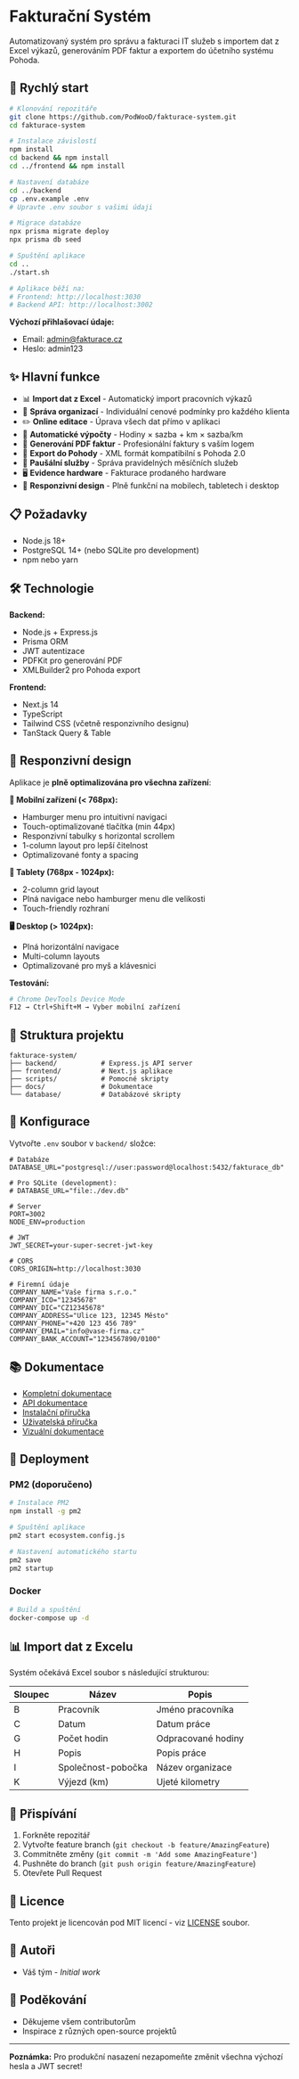 # Fakturační Systém

Automatizovaný systém pro správu a fakturaci IT služeb s importem dat z Excel výkazů, generováním PDF faktur a exportem do účetního systému Pohoda.

## 🚀 Rychlý start

```bash
# Klonování repozitáře
git clone https://github.com/PodWooD/fakturace-system.git
cd fakturace-system

# Instalace závislostí
npm install
cd backend && npm install
cd ../frontend && npm install

# Nastavení databáze
cd ../backend
cp .env.example .env
# Upravte .env soubor s vašimi údaji

# Migrace databáze
npx prisma migrate deploy
npx prisma db seed

# Spuštění aplikace
cd ..
./start.sh

# Aplikace běží na:
# Frontend: http://localhost:3030
# Backend API: http://localhost:3002
```

**Výchozí přihlašovací údaje:**
- Email: admin@fakturace.cz
- Heslo: admin123

## ✨ Hlavní funkce

- 📊 **Import dat z Excel** - Automatický import pracovních výkazů
- 🏢 **Správa organizací** - Individuální cenové podmínky pro každého klienta
- ✏️ **Online editace** - Úprava všech dat přímo v aplikaci
- 🧮 **Automatické výpočty** - Hodiny × sazba + km × sazba/km
- 📄 **Generování PDF faktur** - Profesionální faktury s vaším logem
- 🔄 **Export do Pohody** - XML formát kompatibilní s Pohoda 2.0
- 💼 **Paušální služby** - Správa pravidelných měsíčních služeb
- 🖥️ **Evidence hardware** - Fakturace prodaného hardware
- 📱 **Responzivní design** - Plně funkční na mobilech, tabletech i desktop

## 📋 Požadavky

- Node.js 18+
- PostgreSQL 14+ (nebo SQLite pro development)
- npm nebo yarn

## 🛠️ Technologie

**Backend:**
- Node.js + Express.js
- Prisma ORM
- JWT autentizace
- PDFKit pro generování PDF
- XMLBuilder2 pro Pohoda export

**Frontend:**
- Next.js 14
- TypeScript
- Tailwind CSS (včetně responzivního designu)
- TanStack Query & Table

## 📱 Responzivní design

Aplikace je **plně optimalizována pro všechna zařízení**:

**📱 Mobilní zařízení (< 768px):**
- Hamburger menu pro intuitivní navigaci
- Touch-optimalizované tlačítka (min 44px)
- Responzivní tabulky s horizontal scrollem
- 1-column layout pro lepší čitelnost
- Optimalizované fonty a spacing

**📲 Tablety (768px - 1024px):**
- 2-column grid layout
- Plná navigace nebo hamburger menu dle velikosti
- Touch-friendly rozhraní

**🖥️ Desktop (> 1024px):**
- Plná horizontální navigace
- Multi-column layouts
- Optimalizované pro myš a klávesnici

**Testování:**
```bash
# Chrome DevTools Device Mode
F12 → Ctrl+Shift+M → Vyber mobilní zařízení
```

## 📁 Struktura projektu

```
fakturace-system/
├── backend/           # Express.js API server
├── frontend/          # Next.js aplikace
├── scripts/           # Pomocné skripty
├── docs/              # Dokumentace
└── database/          # Databázové skripty
```

## 🔧 Konfigurace

Vytvořte `.env` soubor v `backend/` složce:

```env
# Databáze
DATABASE_URL="postgresql://user:password@localhost:5432/fakturace_db"

# Pro SQLite (development):
# DATABASE_URL="file:./dev.db"

# Server
PORT=3002
NODE_ENV=production

# JWT
JWT_SECRET=your-super-secret-jwt-key

# CORS
CORS_ORIGIN=http://localhost:3030

# Firemní údaje
COMPANY_NAME="Vaše firma s.r.o."
COMPANY_ICO="12345678"
COMPANY_DIC="CZ12345678"
COMPANY_ADDRESS="Ulice 123, 12345 Město"
COMPANY_PHONE="+420 123 456 789"
COMPANY_EMAIL="info@vase-firma.cz"
COMPANY_BANK_ACCOUNT="1234567890/0100"
```

## 📚 Dokumentace

- [Kompletní dokumentace](./docs/dokumentace.md)
- [API dokumentace](./docs/api-documentation.md)
- [Instalační příručka](./docs/installation-guide.md)
- [Uživatelská příručka](./docs/user-guide.md)
- [Vizuální dokumentace](./docs/visual-documentation.md)

## 🚀 Deployment

### PM2 (doporučeno)

```bash
# Instalace PM2
npm install -g pm2

# Spuštění aplikace
pm2 start ecosystem.config.js

# Nastavení automatického startu
pm2 save
pm2 startup
```

### Docker

```bash
# Build a spuštění
docker-compose up -d
```

## 📊 Import dat z Excelu

Systém očekává Excel soubor s následující strukturou:

| Sloupec | Název | Popis |
|---------|-------|-------|
| B | Pracovník | Jméno pracovníka |
| C | Datum | Datum práce |
| G | Počet hodin | Odpracované hodiny |
| H | Popis | Popis práce |
| I | Společnost-pobočka | Název organizace |
| K | Výjezd (km) | Ujeté kilometry |

## 🤝 Přispívání

1. Forkněte repozitář
2. Vytvořte feature branch (`git checkout -b feature/AmazingFeature`)
3. Commitněte změny (`git commit -m 'Add some AmazingFeature'`)
4. Pushněte do branch (`git push origin feature/AmazingFeature`)
5. Otevřete Pull Request

## 📝 Licence

Tento projekt je licencován pod MIT licencí - viz [LICENSE](LICENSE) soubor.

## 👥 Autoři

- Váš tým - *Initial work*

## 🙏 Poděkování

- Děkujeme všem contributorům
- Inspirace z různých open-source projektů

---

**Poznámka:** Pro produkční nasazení nezapomeňte změnit všechna výchozí hesla a JWT secret!
